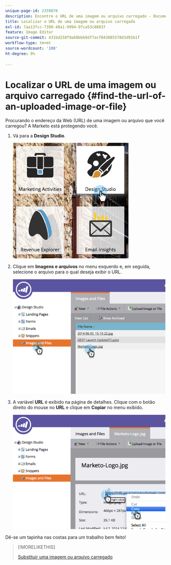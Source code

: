 ```yaml
---
unique-page-id: 2359870
description: Encontre o URL de uma imagem ou arquivo carregado - Documentação do Marketo - Documentação do produto
title: Localizar o URL de uma imagem ou arquivo carregado
exl-id: 7aa137cc-7398-40a1-9994-97ca53c88837
feature: Image Editor
source-git-commit: 431bd258f9a68bbb9df7acf043085578d3d91b1f
workflow-type: tm+mt
source-wordcount: '108'
ht-degree: 0%

---
```


# Localizar o URL de uma imagem ou arquivo carregado {#find-the-url-of-an-uploaded-image-or-file}

Procurando o endereço da Web (URL) de uma imagem ou arquivo que você carregou? A Marketo está protegendo você.

1. Vá para a **Design Studio**.

   ![](assets/designstudio-4.png)

1. Clique em **Imagens e arquivos** no menu esquerdo e, em seguida, selecione o arquivo para o qual deseja exibir o URL.

   ![](assets/image2014-9-25-14-3a47-3a53.png)

1. A variável **URL** é exibido na página de detalhes. Clique com o botão direito do mouse no **URL** e clique em **Copiar** no menu exibido.

   ![](assets/image2014-9-25-14-3a48-3a16.png)

Dê-se um tapinha nas costas para um trabalho bem feito!

>[!MORELIKETHIS]
>
>[Substituir uma imagem ou arquivo carregado](/help/marketo/product-docs/demand-generation/images-and-files/replace-an-uploaded-image-or-file.md)
